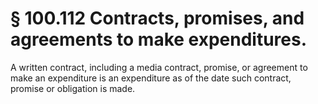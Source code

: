 # § 100.112   Contracts, promises, and agreements to make expenditures.

A written contract, including a media contract, promise, or agreement to make an expenditure is an expenditure as of the date such contract, promise or obligation is made. 




